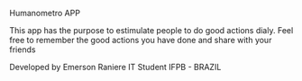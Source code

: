 Humanometro APP

This app has the purpose to estimulate people to do good actions dialy.
Feel free to remember the good actions you have done and share with your friends

Developed by Emerson Raniere
IT Student IFPB - BRAZIL
